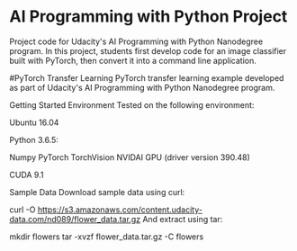 # AI Programming with Python Project

Project code for Udacity's AI Programming with Python Nanodegree program. In this project, students first develop code for an image classifier built with PyTorch, then convert it into a command line application.

#PyTorch Transfer Learning
PyTorch transfer learning example developed as part of Udacity's AI Programming with Python Nanodegree program.

Getting Started
Environment
Tested on the following environment:

Ubuntu 16.04

Python 3.6.5:

Numpy
PyTorch
TorchVision
NVIDAI GPU (driver version 390.48)

CUDA 9.1

Sample Data
Download sample data using curl:

curl -O https://s3.amazonaws.com/content.udacity-data.com/nd089/flower_data.tar.gz
And extract using tar:

mkdir flowers
tar -xvzf flower_data.tar.gz -C flowers